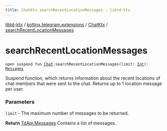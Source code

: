 ```yaml
---
title: ChatKtx.searchRecentLocationMessages - libtd-ktx
---
```


[libtd-ktx](../../index.html) / [kotlinx.telegram.extensions](../index.html) / [ChatKtx](index.html) / [searchRecentLocationMessages](./search-recent-location-messages.html)

# searchRecentLocationMessages

`open suspend fun `[`Chat`](https://tdlibx.github.io/td/docs/org/drinkless/td/libcore/telegram/TdApi.Chat.html)`.searchRecentLocationMessages(limit: `[`Int`](https://kotlinlang.org/api/latest/jvm/stdlib/kotlin/-int/index.html)`): `[`Messages`](https://tdlibx.github.io/td/docs/org/drinkless/td/libcore/telegram/TdApi.Messages.html)

Suspend function, which returns information about the recent locations of chat members that
were sent to the chat. Returns up to 1 location message per user.

### Parameters

`limit` - The maximum number of messages to be returned.

**Return**
[TdApi.Messages](https://tdlibx.github.io/td/docs/org/drinkless/td/libcore/telegram/TdApi.Messages.html) Contains a list of messages.

